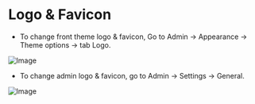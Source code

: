 # Logo & Favicon

- To change front theme logo & favicon, Go to Admin -> Appearance -> Theme options -> tab Logo.

![Image](https://live.staticflickr.com/65535/52276705579_e288c069d5_b.jpg)

- To change admin logo & favicon, go to Admin -> Settings -> General.

![Image](https://live.staticflickr.com/65535/52276449651_3fbc5063b4_b.jpg)

 